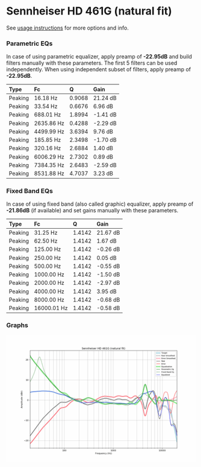 # Sennheiser HD 461G (natural fit)
See [usage instructions](https://github.com/jaakkopasanen/AutoEq#usage) for more options and info.

### Parametric EQs
In case of using parametric equalizer, apply preamp of **-22.95dB** and build filters manually
with these parameters. The first 5 filters can be used independently.
When using independent subset of filters, apply preamp of **-22.95dB**.

| Type    | Fc         |      Q | Gain     |
|:--------|:-----------|:-------|:---------|
| Peaking | 16.18 Hz   | 0.9068 | 21.24 dB |
| Peaking | 33.54 Hz   | 0.6676 | 6.96 dB  |
| Peaking | 688.01 Hz  | 1.8994 | -1.41 dB |
| Peaking | 2635.86 Hz | 0.4288 | -2.29 dB |
| Peaking | 4499.99 Hz | 3.6394 | 9.76 dB  |
| Peaking | 185.85 Hz  | 2.3498 | -1.70 dB |
| Peaking | 320.16 Hz  | 2.6884 | 1.40 dB  |
| Peaking | 6006.29 Hz | 2.7302 | 0.89 dB  |
| Peaking | 7384.35 Hz | 2.6483 | -2.59 dB |
| Peaking | 8531.88 Hz | 4.7037 | 3.23 dB  |

### Fixed Band EQs
In case of using fixed band (also called graphic) equalizer, apply preamp of **-21.86dB**
(if available) and set gains manually with these parameters.

| Type    | Fc          |      Q | Gain     |
|:--------|:------------|:-------|:---------|
| Peaking | 31.25 Hz    | 1.4142 | 21.67 dB |
| Peaking | 62.50 Hz    | 1.4142 | 1.67 dB  |
| Peaking | 125.00 Hz   | 1.4142 | -0.26 dB |
| Peaking | 250.00 Hz   | 1.4142 | 0.05 dB  |
| Peaking | 500.00 Hz   | 1.4142 | -0.55 dB |
| Peaking | 1000.00 Hz  | 1.4142 | -1.50 dB |
| Peaking | 2000.00 Hz  | 1.4142 | -2.97 dB |
| Peaking | 4000.00 Hz  | 1.4142 | 3.95 dB  |
| Peaking | 8000.00 Hz  | 1.4142 | -0.68 dB |
| Peaking | 16000.01 Hz | 1.4142 | -0.58 dB |

### Graphs
![](./Sennheiser%20HD%20461G%20(natural%20fit).png)
